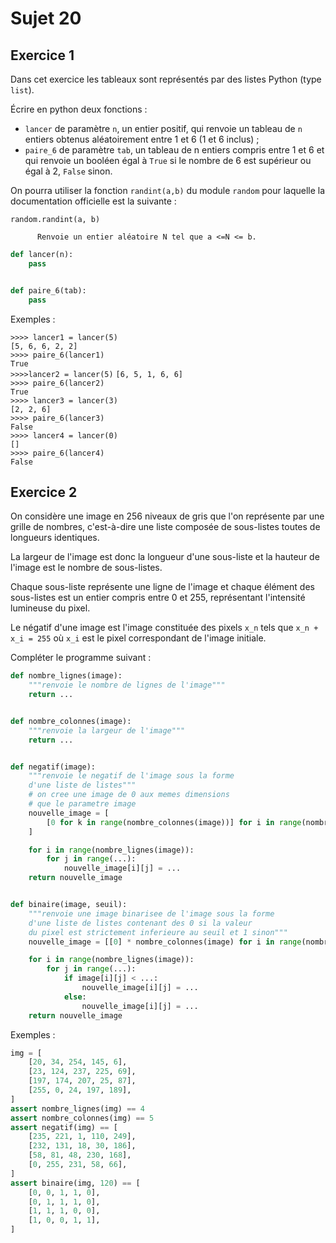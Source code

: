 # Sujet 20

## Exercice 1

Dans cet exercice les tableaux sont représentés par des listes Python (type `list`).

Écrire en python deux fonctions :

- `lancer` de paramètre `n`, un entier positif, qui renvoie un tableau de `n` entiers obtenus aléatoirement entre 1 et 6 (1 et 6 inclus) ;
- `paire_6` de paramètre `tab`, un tableau de n entiers compris entre 1 et 6 et qui renvoie un booléen égal à `True` si le nombre de 6 est supérieur ou égal à 2, `False` sinon.

On pourra utiliser la fonction `randint(a,b)` du module `random` pour laquelle la documentation officielle est la suivante :

`random.randint(a, b)`

`      Renvoie un entier aléatoire N tel que a <=N <= b.`

```python
def lancer(n):
    pass


def paire_6(tab):
    pass
```

Exemples :

`>>>> lancer1 = lancer(5)`  
`[5, 6, 6, 2, 2]`  
`>>>> paire_6(lancer1)`  
`True`  
`>>>>lancer2 = lancer(5)`
`[6, 5, 1, 6, 6]`  
`>>>> paire_6(lancer2)`  
`True`  
`>>>> lancer3 = lancer(3)`  
`[2, 2, 6]`  
`>>>> paire_6(lancer3)`  
`False`  
`>>>> lancer4 = lancer(0)`  
`[]`  
`>>>> paire_6(lancer4)`  
`False`

## Exercice 2

On considère une image en 256 niveaux de gris que l'on représente par une grille de
nombres, c'est-à-dire une liste composée de sous-listes toutes de longueurs identiques.

La largeur de l'image est donc la longueur d'une sous-liste et la hauteur de l'image est le
nombre de sous-listes.

Chaque sous-liste représente une ligne de l'image et chaque élément des sous-listes est
un entier compris entre 0 et 255, représentant l'intensité lumineuse du pixel.

Le négatif d'une image est l'image constituée des pixels `x_n` tels que `x_n + x_i = 255` où `x_i` est le pixel correspondant de l'image initiale.

Compléter le programme suivant :

```python
def nombre_lignes(image):
    """renvoie le nombre de lignes de l'image"""
    return ...


def nombre_colonnes(image):
    """renvoie la largeur de l'image"""
    return ...


def negatif(image):
    """renvoie le negatif de l'image sous la forme
    d'une liste de listes"""
    # on cree une image de 0 aux memes dimensions
    # que le parametre image
    nouvelle_image = [
        [0 for k in range(nombre_colonnes(image))] for i in range(nombre_lignes(image))
    ]

    for i in range(nombre_lignes(image)):
        for j in range(...):
            nouvelle_image[i][j] = ...
    return nouvelle_image


def binaire(image, seuil):
    """renvoie une image binarisee de l'image sous la forme
    d'une liste de listes contenant des 0 si la valeur
    du pixel est strictement inferieure au seuil et 1 sinon"""
    nouvelle_image = [[0] * nombre_colonnes(image) for i in range(nombre_lignes(image))]

    for i in range(nombre_lignes(image)):
        for j in range(...):
            if image[i][j] < ...:
                nouvelle_image[i][j] = ...
            else:
                nouvelle_image[i][j] = ...
    return nouvelle_image
```

Exemples :

```python
img = [
    [20, 34, 254, 145, 6],
    [23, 124, 237, 225, 69],
    [197, 174, 207, 25, 87],
    [255, 0, 24, 197, 189],
]
assert nombre_lignes(img) == 4
assert nombre_colonnes(img) == 5
assert negatif(img) == [
    [235, 221, 1, 110, 249],
    [232, 131, 18, 30, 186],
    [58, 81, 48, 230, 168],
    [0, 255, 231, 58, 66],
]
assert binaire(img, 120) == [
    [0, 0, 1, 1, 0],
    [0, 1, 1, 1, 0],
    [1, 1, 1, 0, 0],
    [1, 0, 0, 1, 1],
]
```
